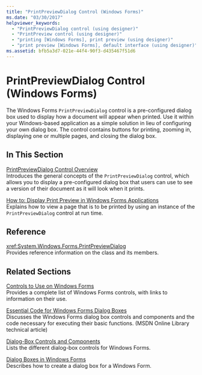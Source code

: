 ```yaml
---
title: "PrintPreviewDialog Control (Windows Forms)"
ms.date: "03/30/2017"
helpviewer_keywords: 
  - "PrintPreviewDialog control (using designer)"
  - "PrintPreview control (using designer)"
  - "printing [Windows Forms], print preview (using designer)"
  - "print preview [Windows Forms], default interface (using designer)"
ms.assetid: bfb5a3d7-021e-44f4-90f3-d435467f51d6
---
```

# PrintPreviewDialog Control (Windows Forms)
The Windows Forms `PrintPreviewDialog` control is a pre-configured dialog box used to display how a document will appear when printed. Use it within your Windows-based application as a simple solution in lieu of configuring your own dialog box. The control contains buttons for printing, zooming in, displaying one or multiple pages, and closing the dialog box.  
  
## In This Section  
 [PrintPreviewDialog Control Overview](../../../../docs/framework/winforms/controls/printpreviewdialog-control-overview-windows-forms.md)  
 Introduces the general concepts of the `PrintPreviewDialog` control, which allows you to display a pre-configured dialog box that users can use to see a version of their document as it will look when it prints.  
  
 [How to: Display Print Preview in Windows Forms Applications](../../../../docs/framework/winforms/controls/how-to-display-print-preview-in-windows-forms-applications.md)  
 Explains how to view a page that is to be printed by using an instance of the `PrintPreviewDialog` control at run time.  
  
## Reference  
 <xref:System.Windows.Forms.PrintPreviewDialog>  
 Provides reference information on the class and its members.  
  
## Related Sections  
 [Controls to Use on Windows Forms](../../../../docs/framework/winforms/controls/controls-to-use-on-windows-forms.md)  
 Provides a complete list of Windows Forms controls, with links to information on their use.  
  
 [Essential Code for Windows Forms Dialog Boxes](https://go.microsoft.com/fwlink/?LinkID=102575)  
 Discusses the Windows Forms dialog box controls and components and the code necessary for executing their basic functions. (MSDN Online Library technical article)  
  
 [Dialog-Box Controls and Components](../../../../docs/framework/winforms/controls/dialog-box-controls-and-components-windows-forms.md)  
 Lists the different dialog-box controls for Windows Forms.  
  
 [Dialog Boxes in Windows Forms](../../../../docs/framework/winforms/dialog-boxes-in-windows-forms.md)  
 Describes how to create a dialog box for a Windows Form.
